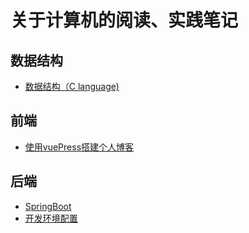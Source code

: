 # 关于计算机的阅读、实践笔记
## 数据结构
* [数据结构（C language)](/program/dataStructure/dataStructure.md)
## 前端
* [使用vuePress搭建个人博客](/program/front/vuePress.md)
## 后端
* [SpringBoot](/program/end/springBoot.md)
* [开发环境配置](/program/end/开发环境配置.md)